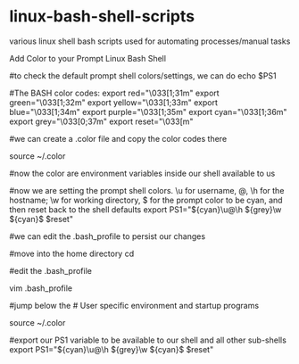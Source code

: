 # linux-bash-shell-scripts

various linux shell bash scripts used for automating processes/manual tasks

Add Color to your Prompt Linux Bash Shell

#to check the default prompt shell colors/settings, we can do echo $PS1

#The BASH color codes:
export red="\033[1;31m"
export green="\033[1;32m"
export yellow="\033[1;33m"
export blue="\033[1;34m"
export purple="\033[1;35m"
export cyan="\033[1;36m"
export grey="\033[0;37m"
export reset="\033[m"

#we can create a .color file and copy the color codes there

source ~/.color

#now the color are environment variables inside our shell available to us

#now we are setting the prompt shell colors. \u for username, @, \h for the hostname; \w for working directory, \$ for the prompt color to be cyan, and then reset back to the shell defaults
export PS1="${cyan}\u@\h ${grey}\w ${cyan}\$ $reset"

#we can edit the .bash_profile to persist our changes

#move into the home directory
cd

#edit the .bash_profile

vim .bash_profile

#jump below the # User specific environment and startup programs

source ~/.color

#export our PS1 variable to be available to our shell and all other sub-shells
export PS1="${cyan}\u@\h ${grey}\w ${cyan}\$ $reset"
